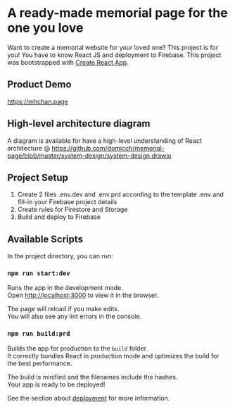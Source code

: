 # A ready-made memorial page for the one you love

Want to create a memorial website for your loved one? This project is for you!
You have to know React JS and deployment to Firebase.
This project was bootstrapped with [Create React App](https://github.com/facebook/create-react-app).

## Product Demo
https://mhchan.page

## High-level architecture diagram

A diagram is available for have a high-level understanding of React architecture @ https://github.com/domicch/memorial-page/blob/master/system-design/system-design.drawio

## Project Setup

1. Create 2 files .env.dev and .env.prd according to the template .env and fill-in your Firebase project details
2. Create rules for Firestore and Storage
3. Build and deploy to Firebase

## Available Scripts

In the project directory, you can run:

### `npm run start:dev`

Runs the app in the development mode.\
Open [http://localhost:3000](http://localhost:3000) to view it in the browser.

The page will reload if you make edits.\
You will also see any lint errors in the console.

### `npm run build:prd`

Builds the app for production to the `build` folder.\
It correctly bundles React in production mode and optimizes the build for the best performance.

The build is minified and the filenames include the hashes.\
Your app is ready to be deployed!

See the section about [deployment](https://facebook.github.io/create-react-app/docs/deployment) for more information.


